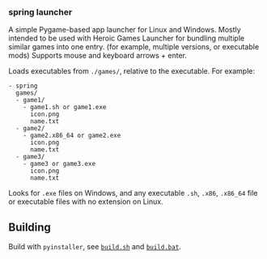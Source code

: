 ### spring launcher

A simple Pygame-based app launcher for Linux and Windows. Mostly intended to be used with Heroic Games Launcher for bundling multiple similar games into one entry. (for example, multiple versions, or executable mods)
Supports mouse and keyboard arrows + enter.

Loads executables from `./games/`, relative to the executable.
For example:
```
- spring
  games/
  - game1/
    - game1.sh or game1.exe
      icon.png
      name.txt
  - game2/
    - game2.x86_64 or game2.exe
      icon.png
      name.txt
  - game3/
    - game3 or game3.exe
      icon.png
      name.txt
```

Looks for `.exe` files on Windows, and any executable `.sh`, `.x86`, `.x86_64` file or executable files with no extension on Linux.

## Building

Build with `pyinstaller`, see [`build.sh`](build.sh) and [`build.bat`](build.bat).
